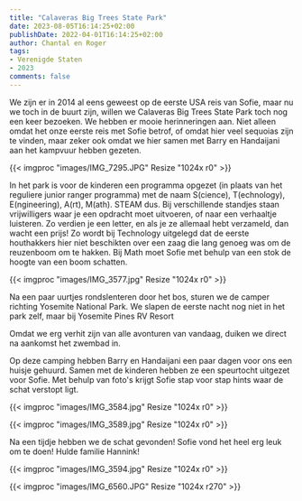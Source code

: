 ```yaml
---
title: "Calaveras Big Trees State Park"
date: 2023-08-05T16:14:25+02:00
publishDate: 2022-04-01T16:14:25+02:00
author: Chantal en Roger
tags:
- Verenigde Staten
- 2023
comments: false
---
```


We zijn er in 2014 al eens geweest op de eerste USA reis van Sofie, maar nu we toch in de buurt zijn, willen we Calaveras Big Trees State Park toch nog een keer bezoeken. We hebben er mooie herinneringen aan. Niet alleen omdat het onze eerste reis met Sofie betrof, of omdat hier veel sequoias zijn te vinden, maar zeker ook omdat we hier samen met Barry en Handaijani aan het kampvuur hebben gezeten.

{{< imgproc "images/IMG_7295.JPG" Resize "1024x r0" >}}

In het park is voor de kinderen een programma opgezet (in plaats van het reguliere junior ranger programma) met de naam S(cience), T(echnology), E(ngineering), A(rt), M(ath). STEAM dus. Bij verschillende standjes staan vrijwilligers waar je een opdracht moet uitvoeren, of naar een verhaaltje luisteren. Zo verdien je een letter, en als je ze allemaal hebt verzameld, dan wacht een prijs! Zo wordt bij Technology uitgelegd dat de eerste houthakkers hier niet beschikten over een zaag die lang genoeg was om de reuzenboom om te hakken. Bij Math moet Sofie met behulp van een stok de hoogte van een boom schatten.

{{< imgproc "images/IMG_3577.jpg" Resize "1024x r0" >}}

Na een paar uurtjes rondslenteren door het bos, sturen we de camper richting Yosemite National Park. We slapen de eerste nacht nog niet in het park zelf, maar bij Yosemite Pines RV Resort

Omdat we erg verhit zijn van alle avonturen van vandaag, duiken we direct na aankomst het zwembad in.

Op deze camping hebben Barry en Handaijani een paar dagen voor ons een huisje gehuurd. Samen met de kinderen hebben ze een speurtocht uitgezet voor Sofie. Met behulp van foto's krijgt Sofie stap voor stap hints waar de schat verstopt ligt.

{{< imgproc "images/IMG_3584.jpg" Resize "1024x r0" >}}

{{< imgproc "images/IMG_3589.jpg" Resize "1024x r0" >}}

Na een tijdje hebben we de schat gevonden! Sofie vond het heel erg leuk om te doen! Hulde familie Hannink!

{{< imgproc "images/IMG_3594.jpg" Resize "1024x r0" >}}

{{< imgproc "images/IMG_6560.JPG" Resize "1024x r270" >}}
